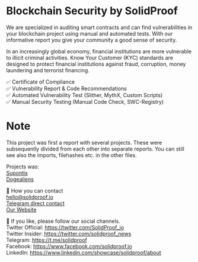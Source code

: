 # Blockchain Security by SolidProof

 We are specialized in auditing smart contracts and can find vulnerabilities in your
 blockchain project using manual and automated tests. With our informative report you give your community a good sense of security.

In an increasingly global economy, financial institutions are more vulnerable to illicit criminal activities. Know Your Customer (KYC) standards are designed to protect financial institutions against fraud, corruption, money laundering and terrorist financing.


✅  Certificate of Compliance<br/>
✅  Vulnerability Report & Code Recommendations<br/>
✅  Automated Vulnerability Test (Slither, MythX, Custom Scripts)<br/>
✅  Manual Security Testing (Manual Code Check, SWC-Registry)

# Note

This project was first a report with several projects. These were subsequently divided from each other into separate reports. You can still see also the imports, filehashes etc. in the other files.

Projects was:<br/>
[Supontis](https://github.com/solidproof/projects/tree/main/Supontis)<br/>
[Dogealiens](https://github.com/solidproof/projects/tree/main/Dogeliens)

📱 How you can contact<br/>
[hello@solidproof.io](mailto:hello@solidproof.io)<br/>
[Telegram direct contact](http://t.me/solidproof_io)<br/>
[Our Website](https://solidproof.io/)<br/>


🔔 If you like, please follow our social channels.<br/>
Twitter Official: https://twitter.com/SolidProof_io<br/>
Twitter Insider: https://twitter.com/solidproof_news<br/>
Telegram: https://t.me/solidproof<br/>
Facebook: https://www.facebook.com/solidproof.io<br/>
LinkedIn: https://www.linkedin.com/showcase/solidproof/about
